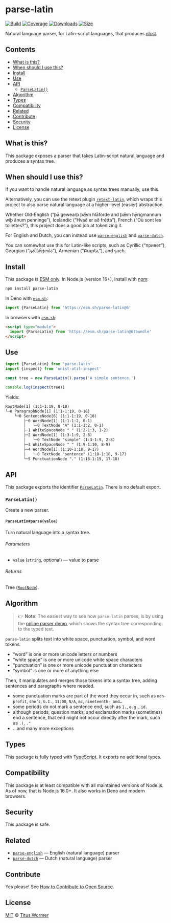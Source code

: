 # parse-latin

[![Build][build-badge]][build]
[![Coverage][coverage-badge]][coverage]
[![Downloads][downloads-badge]][downloads]
[![Size][size-badge]][size]

Natural language parser, for Latin-script languages, that produces [nlcst][].

## Contents

*   [What is this?](#what-is-this)
*   [When should I use this?](#when-should-i-use-this)
*   [Install](#install)
*   [Use](#use)
*   [API](#api)
    *   [`ParseLatin()`](#parselatin)
*   [Algorithm](#algorithm)
*   [Types](#types)
*   [Compatibility](#compatibility)
*   [Related](#related)
*   [Contribute](#contribute)
*   [Security](#security)
*   [License](#license)

## What is this?

This package exposes a parser that takes Latin-script natural language and
produces a syntax tree.

## When should I use this?

If you want to handle natural language as syntax trees manually, use this.

Alternatively, you can use the retext plugin [`retext-latin`][retext-latin],
which wraps this project to also parse natural language at a higher-level
(easier) abstraction.

Whether Old-English (“þā gewearþ þǣm hlāforde and þǣm hȳrigmannum wiþ ānum
penninge”), Icelandic (“Hvað er að frétta”), French (“Où sont les toilettes?”),
this project does a good job at tokenizing it.

For English and Dutch, you can instead use [`parse-english`][parse-english] and
[`parse-dutch`][parse-dutch].

You can somewhat use this for Latin-like scripts, such as Cyrillic (“привет”),
Georgian (“გამარჯობა”), Armenian (“Բարեւ”), and such.

## Install

This package is [ESM only][esm].
In Node.js (version 16+), install with [npm][]:

```sh
npm install parse-latin
```

In Deno with [`esm.sh`][esmsh]:

```js
import {ParseLatin} from 'https://esm.sh/parse-latin@6'
```

In browsers with [`esm.sh`][esmsh]:

```html
<script type="module">
  import {ParseLatin} from 'https://esm.sh/parse-latin@6?bundle'
</script>
```

## Use

```js
import {ParseLatin} from 'parse-latin'
import {inspect} from 'unist-util-inspect'

const tree = new ParseLatin().parse('A simple sentence.')

console.log(inspect(tree))
```

Yields:

```txt
RootNode[1] (1:1-1:19, 0-18)
└─0 ParagraphNode[1] (1:1-1:19, 0-18)
    └─0 SentenceNode[6] (1:1-1:19, 0-18)
        ├─0 WordNode[1] (1:1-1:2, 0-1)
        │   └─0 TextNode "A" (1:1-1:2, 0-1)
        ├─1 WhiteSpaceNode " " (1:2-1:3, 1-2)
        ├─2 WordNode[1] (1:3-1:9, 2-8)
        │   └─0 TextNode "simple" (1:3-1:9, 2-8)
        ├─3 WhiteSpaceNode " " (1:9-1:10, 8-9)
        ├─4 WordNode[1] (1:10-1:18, 9-17)
        │   └─0 TextNode "sentence" (1:10-1:18, 9-17)
        └─5 PunctuationNode "." (1:18-1:19, 17-18)
```

## API

This package exports the identifier [`ParseLatin`][api-parse-latin].
There is no default export.

### `ParseLatin()`

Create a new parser.

#### `ParseLatin#parse(value)`

Turn natural language into a syntax tree.

###### Parameters

*   `value` (`string`, optional)
    — value to parse

###### Returns

Tree ([`RootNode`][root]).

## Algorithm

> 👉 **Note**:
> The easiest way to see how `parse-latin` parses, is by using the
> [online parser demo][demo], which shows the syntax tree corresponding to
> the typed text.

`parse-latin` splits text into white space, punctuation, symbol, and word
tokens:

*   “word” is one or more unicode letters or numbers
*   “white space” is one or more unicode white space characters
*   “punctuation” is one or more unicode punctuation characters
*   “symbol” is one or more of anything else

Then, it manipulates and merges those tokens into a syntax tree, adding
sentences and paragraphs where needed.

*   some punctuation marks are part of the word they occur in, such as
    `non-profit`, `she’s`, `G.I.`, `11:00`, `N/A`, `&c`, `nineteenth- and…`
*   some periods do not mark a sentence end, such as `1.`, `e.g.`, `id.`
*   although periods, question marks, and exclamation marks (sometimes) end a
    sentence, that end might not occur directly after the mark, such as `.)`,
    `."`
*   …and many more exceptions

## Types

This package is fully typed with [TypeScript][].
It exports no additional types.

## Compatibility

This package is at least compatible with all maintained versions of Node.js.
As of now, that is Node.js 16.0+.
It also works in Deno and modern browsers.

## Security

This package is safe.

## Related

*   [`parse-english`](https://github.com/wooorm/parse-english)
    — English (natural language) parser
*   [`parse-dutch`](https://github.com/wooorm/parse-dutch)
    — Dutch (natural language) parser

## Contribute

Yes please!
See [How to Contribute to Open Source][contribute].

## License

[MIT][license] © [Titus Wormer][author]

<!-- Definitions -->

[build-badge]: https://github.com/wooorm/parse-latin/workflows/main/badge.svg

[build]: https://github.com/wooorm/parse-latin/actions

[coverage-badge]: https://img.shields.io/codecov/c/github/wooorm/parse-latin.svg

[coverage]: https://codecov.io/github/wooorm/parse-latin

[downloads-badge]: https://img.shields.io/npm/dm/parse-latin.svg

[downloads]: https://www.npmjs.com/package/parse-latin

[size-badge]: https://img.shields.io/bundlephobia/minzip/parse-latin.svg

[size]: https://bundlephobia.com/result?p=parse-latin

[npm]: https://docs.npmjs.com/cli/install

[demo]: https://wooorm.com/parse-latin/

[esm]: https://gist.github.com/sindresorhus/a39789f98801d908bbc7ff3ecc99d99c

[esmsh]: https://esm.sh

[typescript]: https://www.typescriptlang.org

[contribute]: https://opensource.guide/how-to-contribute/

[license]: license

[author]: https://wooorm.com

[nlcst]: https://github.com/syntax-tree/nlcst

[root]: https://github.com/syntax-tree/nlcst#root

[retext-latin]: https://github.com/retextjs/retext/tree/main/packages/retext-latin

[parse-english]: https://github.com/wooorm/parse-english

[parse-dutch]: https://github.com/wooorm/parse-dutch

[api-parse-latin]: #parselatin
